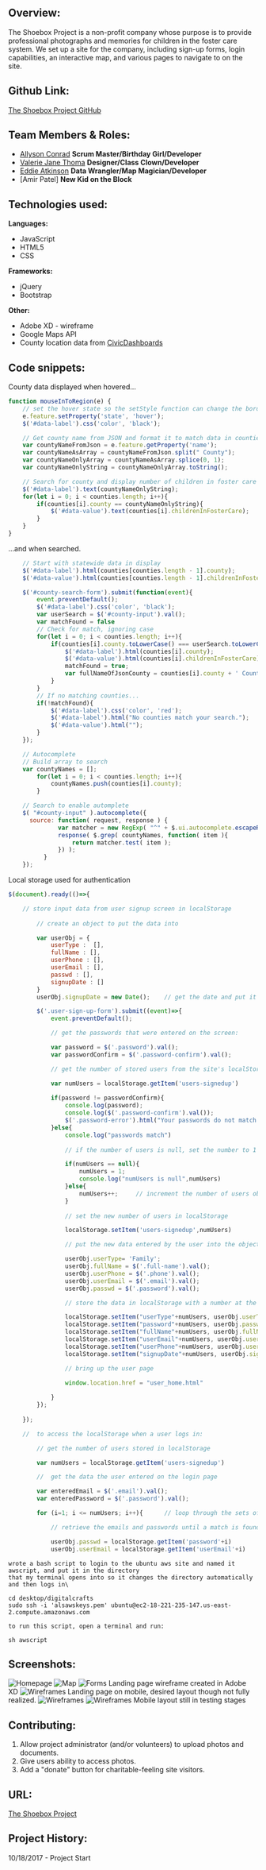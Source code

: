 ## Overview:
The Shoebox Project is a non-profit company whose purpose is to provide professional photographs and memories for children in the foster care system. We set up a site for the company, including sign-up forms, login capabilities, an interactive map, and various pages to navigate to on the site.


## Github Link:
[The Shoebox Project GitHub](https://github.com/ValerieThoma/baby-unicorns)

## Team Members & Roles:
* [Allyson Conrad](https://github.com/allysonc1)
**Scrum Master/Birthday Girl/Developer**
* [Valerie Jane Thoma](https://github.com/ValerieThoma)
**Designer/Class Clown/Developer**
* [Eddie Atkinson](https://github.com/eddieatkinson)
**Data Wrangler/Map Magician/Developer**
* [Amir Patel]
**New Kid on the Block**


## Technologies used:
**Languages:**
* JavaScript
* HTML5
* CSS

**Frameworks:**
* jQuery
* Bootstrap

**Other:**
* Adobe XD - wireframe
* Google Maps API
* County location data from [CivicDashboards](http://catalog.civicdashboards.com)

## Code snippets:
County data displayed when hovered...
``` javascript
function mouseInToRegion(e) {
    // set the hover state so the setStyle function can change the border
    e.feature.setProperty('state', 'hover');
    $('#data-label').css('color', 'black');

    // Get county name from JSON and format it to match data in counties array
    var countyNameFromJson = e.feature.getProperty('name');
    var countyNameAsArray = countyNameFromJson.split(" County");
    var countyNameOnlyArray = countyNameAsArray.splice(0, 1);
    var countyNameOnlyString = countyNameOnlyArray.toString();

    // Search for county and display number of children in foster care
    $('#data-label').text(countyNameOnlyString);
    for(let i = 0; i < counties.length; i++){
        if(counties[i].county == countyNameOnlyString){
            $('#data-value').text(counties[i].childrenInFosterCare);
        }
    }
}
```
...and when searched.
``` javascript
    // Start with statewide data in display
    $('#data-label').html(counties[counties.length - 1].county);
    $('#data-value').html(counties[counties.length - 1].childrenInFosterCare);

    $('#county-search-form').submit(function(event){
        event.preventDefault();
        $('#data-label').css('color', 'black');
        var userSearch = $('#county-input').val();
        var matchFound = false
        // Check for match, ignoring case
        for(let i = 0; i < counties.length; i++){
            if(counties[i].county.toLowerCase() === userSearch.toLowerCase()){
                $('#data-label').html(counties[i].county);
                $('#data-value').html(counties[i].childrenInFosterCare);
                matchFound = true;
                var fullNameOfJsonCounty = counties[i].county + ' County, GA';
            }
        }
        // If no matching counties...
        if(!matchFound){
            $('#data-label').css('color', 'red');
            $('#data-label').html("No counties match your search.");
            $('#data-value').html("");
        }
    });

    // Autocomplete
    // Build array to search
    var countyNames = [];
        for(let i = 0; i < counties.length; i++){
            countyNames.push(counties[i].county);
        }

    // Search to enable automplete
    $( "#county-input" ).autocomplete({
      source: function( request, response ) {
              var matcher = new RegExp( "^" + $.ui.autocomplete.escapeRegex(request.term), "i");
              response( $.grep( countyNames, function( item ){
                  return matcher.test( item );
              }) );
          }
    });
```
Local storage used for authentication 
``` javascript
$(document).ready(()=>{

    // store input data from user signup screen in localStorage
    
        // create an object to put the data into

        var userObj = {
            userType :  [],
            fullName : [],
            userPhone : [],
            userEmail : [],
            passwd : [],
            signupDate : []
        }
        userObj.signupDate = new Date();    // get the date and put it into the object

        $('.user-sign-up-form').submit((event)=>{
            event.preventDefault();

            // get the passwords that were entered on the screen:

            var password = $('.password').val();    
            var passwordConfirm = $('.password-confirm').val();

            // get the number of stored users from the site's localStorage 

            var numUsers = localStorage.getItem('users-signedup')
            
            if(password != passwordConfirm){
                console.log(password);
                console.log($('.password-confirm').val());
                $('.password-error').html("Your passwords do not match.");
            }else{
                console.log("passwords match")
                
                // if the number of users is null, set the number to 1

                if(numUsers == null){
                    numUsers = 1;
                    console.log("numUsers is null",numUsers)
                }else{
                    numUsers++;     // increment the number of users objects stored in localStorage
                }
                
                // set the new number of users in localStorage

                localStorage.setItem('users-signedup',numUsers)

                // put the new data entered by the user into the object

                userObj.userType= 'Family';
                userObj.fullName = $('.full-name').val();
                userObj.userPhone = $('.phone').val();
                userObj.userEmail = $('.email').val();
                userObj.passwd = $('.password').val();

                // store the data in localStorage with a number at the end of the field name

                localStorage.setItem("userType"+numUsers, userObj.userType);
                localStorage.setItem("password"+numUsers, userObj.passwd);
                localStorage.setItem("fullName"+numUsers, userObj.fullName);
                localStorage.setItem("userEmail"+numUsers, userObj.userEmail);
                localStorage.setItem("userPhone"+numUsers, userObj.userPhone);
                localStorage.setItem("signupDate"+numUsers, userObj.signupDate);

                // bring up the user page

                window.location.href = "user_home.html"
                
            }
        });
        
    }); 
```
``` javascript
    //  to access the localStorage when a user logs in:

        // get the number of users stored in localStorage

        var numUsers = localStorage.getItem('users-signedup')

        //  get the data the user entered on the login page

        var enteredEmail = $('.email').val();
        var enteredPassword = $('.password').val();

        for (i=1; i <= numUsers; i++){      // loop through the sets of data in localStorage

            // retrieve the emails and passwords until a match is found or the data ends

            userObj.passwd = localStorage.getItem('password'+i)
            userObj.userEmail = localStorage.getItem('userEmail'+i)
```
```script
wrote a bash script to login to the ubuntu aws site and named it awscript, and put it in the directory
that my terminal opens into so it changes the directory automatically and then logs in\

cd desktop/digitalcrafts
sudo ssh -i 'alsawskeys.pem' ubuntu@ec2-18-221-235-147.us-east-2.compute.amazonaws.com
```
``` 
to run this script, open a terminal and run:

sh awscript 
```
## Screenshots:
![Homepage](images/screen-shots/mobile-home.jpg)
![Map](images/screen-shots/map.png)
![Forms](images/screen-shots/volunteer_form.jpg)
Landing page wireframe created in Adobe XD
![Wireframes](images/screen-shots/LandingPageWeb1920.png)
Landing page on mobile, desired layout though not fully realized. 
![Wireframes](images/screen-shots/iPhone67.png)
![Wireframes](images/screen-shots/landing_page_small.png)
Mobile layout still in testing stages


## Contributing:
1. Allow project administrator (and/or volunteers) to upload photos and documents.
2. Give users ability to access photos. 
3. Add a "donate" button for charitable-feeling site visitors.

## URL:
[The Shoebox Project](http://www.eddiebatkinson.com/shoeboxproject)

## Project History:
10/18/2017 - Project Start